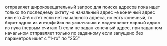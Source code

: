 <p>отправляет широковещательный запрос для поиска адресов
пока ищет только по последнему октету
-s  начальный адрес
-e  конечный адрес или его 4-й октет
если нет начального адреса, но есть конечный, то берет адрес из интерфейса по умолчанию и подставляет первый адрес из пула (первым считаю 1)
если не задан конечный адрес, при заданном начальном отправляет только по заданному
если запущено без параметров ишет с "1-го" по "255" 
</p>
